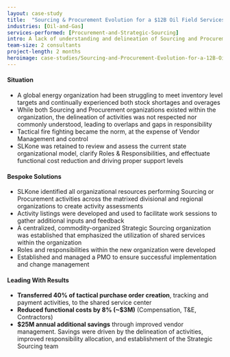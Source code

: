 ```yaml
---
layout: case-study
title:  "Sourcing & Procurement Evolution for a $12B Oil Field Services Organization"
industries: [Oil-and-Gas]
services-performed: [Procurement-and-Strategic-Sourcing]
intro: A lack of understanding and delineation of Sourcing and Procurement activities causes a lack of execution including vendor management and ensuring the right materials and products are available when and where they are needed
team-size: 2 consultants
project-length: 2 months
heroimage: case-studies/Sourcing-and-Procurement-Evolution-for-a-12B-Oil-Field-Services-Organization.jpg
---
```


#### Situation
- A global energy organization had been struggling to meet inventory level targets and continually experienced both stock shortages and overages
- While both Sourcing and Procurement organizations existed within the organization, the delineation of activities was not respected nor commonly understood, leading to overlaps and gaps in responsibility
- Tactical fire fighting became the norm, at the expense of Vendor Management and control
- SLKone was retained to review and assess the current state organizational model, clarify Roles & Responsibilities, and effectuate functional cost reduction and driving proper support levels

#### Bespoke Solutions
- SLKone identified all organizational resources performing Sourcing or Procurement activities across the matrixed divisional and regional organizations to create activity assessments
- Activity listings were developed and used to facilitate work sessions to gather additional inputs and feedback
- A centralized, commodity-organized Strategic Sourcing organization was established that emphasized the utilization of shared services within the organization 
- Roles and responsibilities within the new organization were developed
- Established and managed a PMO to ensure successful implementation and change management

#### Leading With Results
- **Transferred 40% of tactical purchase order creation**, tracking and payment activities, to the shared service center
- **Reduced functional costs by 8% (~$3M)** (Compensation, T&E, Contractors)
- **$25M annual additional savings** through improved vendor management.  Savings were driven by the  delineation of activities, improved responsibility allocation, and establishment of the Strategic Sourcing team
